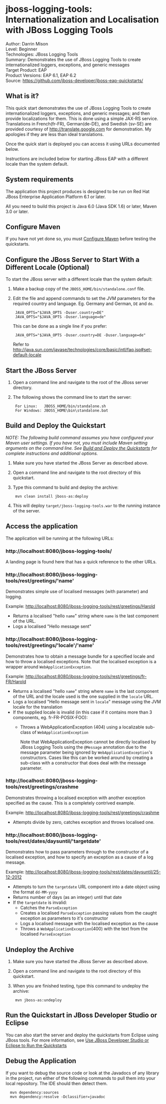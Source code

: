 jboss-logging-tools: Internationalization and Localisation with JBoss Logging Tools
======================
Author: Darrin Mison  
Level: Beginner  
Technologies: JBoss Logging Tools  
Summary: Demonstrates the use of JBoss Logging Tools to create internationalized loggers, exceptions, and generic messages  
Target Product: EAP  
Product Versions: EAP 6.1, EAP 6.2  
Source: <https://github.com/jboss-developer/jboss-eap-quickstarts/>  

What is it?
------------

This quick start demonstrates the use of JBoss Logging Tools to create internationalized loggers, exceptions, and generic messages; and then provide localizations for them. This is done using a simple JAX-RS service. Translations in French(fr-FR), German(de-DE), and Swedish (sv-SE) are provided courtesy of <http://translate.google.com> for demonstration. My apologies if they are less than ideal translations.

Once the quick start is deployed you can access it using URLs documented below.

Instructions are included below for starting JBoss EAP with a different locale than the system default.


System requirements
-------------------

The application this project produces is designed to be run on Red Hat JBoss Enterprise Application Platform 6.1 or later. 

All you need to build this project is Java 6.0 (Java SDK 1.6) or later, Maven 3.0 or later.


Configure Maven
---------------

If you have not yet done so, you must [Configure Maven](../README.md#configure-maven) before testing the quickstarts.


Configure the JBoss Server to Start With a Different Locale (Optional)
---------------

To start the JBoss server with a different locale than the system default:

1. Make a backup copy of the `JBOSS_HOME/bin/standalone.conf` file.
2. Edit the file and append commands to set the JVM parameters for the required country and language.
   Eg. Germany and German, `DE` and `de`.
    
        JAVA_OPTS="$JAVA_OPTS -Duser.country=DE"
        JAVA_OPTS="$JAVA_OPTS -Duser.language=de"
   This can be done as a single line if you prefer:

        JAVA_OPTS="$JAVA_OPTS -Duser.country=DE -Duser.language=de"   

   Refer to <http://java.sun.com/javase/technologies/core/basic/intl/faq.jsp#set-default-locale>
      

Start the JBoss Server
-------------------------

1. Open a command line and navigate to the root of the JBoss server directory.
2. The following shows the command line to start the server:

        For Linux:   JBOSS_HOME/bin/standalone.sh
        For Windows: JBOSS_HOME\bin\standalone.bat

 
Build and Deploy the Quickstart
-------------------------

_NOTE: The following build command assumes you have configured your Maven user settings. If you have not, you must include Maven setting arguments on the command line. See [Build and Deploy the Quickstarts](../README.md#build-and-deploy-the-quickstarts) for complete instructions and additional options._


1. Make sure you have started the JBoss Server as described above.
2. Open a command line and navigate to the root directory of this quickstart.
3. Type this command to build and deploy the archive:

        mvn clean install jboss-as:deploy

4. This will deploy `target/jboss-logging-tools.war` to the running instance of the server.



Access the application 
---------------------

The application will be running at the following URLs:

### http://localhost:8080/jboss-logging-tools/

A landing page is found here that has a quick reference to the other URLs.

### http://localhost:8080/jboss-logging-tools/rest/greetings/'name'

Demonstrates simple use of localised messages (with parameter) and logging.

Example: <http://localhost:8080/jboss-logging-tools/rest/greetings/Harold>

* Returns a localised "hello `name`" string where `name` is the last component of the URL.
* Logs a localised "Hello message sent"

### http://localhost:8080/jboss-logging-tools/rest/greetings/'locale'/'name'

Demonstrates how to obtain a message bundle for a specified locale and how to throw a localised exceptions. Note that the localised exception is a wrapper around `WebApplicationException`.

Example: <http://localhost:8080/jboss-logging-tools/rest/greetings/fr-FR/Harold>
      
* Returns a localised "hello `name`" string where `name` is the last component of the URL and the locale used is the one supplied in the `locale` URL.
* Logs a localised "Hello message sent in `locale`" message using the JVM locale for the translation
* If the supplied locale is invalid (in this case if it contains more than 3 components, eg. fr-FR-POSIX-FOO):
    * Throws a WebApplicationException (404) using a localizable sub-class of `WebApplicationException` 
   
      Note that WebApplicationException cannot be directly localised by JBoss Logging Tools using the `@Message` annotation due to the message parameter being ignored by `WebApplicationException`'s constructors. Cases like this can be worked around by creating a sub-class with a constructor that does deal with the message parameter.
   
### http://localhost:8080/jboss-logging-tools/rest/greetings/crashme
   
Demonstrates throwing a localised exception with another exception specified as the cause.  This is a completely contrived example.
   
Example: <http://localhost:8080/jboss-logging-tools/rest/greetings/crashme>
   
* Attempts divide by zero, catches exception and throws localised one.
   
### http://localhost:8080/jboss-logging-tools/rest/dates/daysuntil/'targetdate'

Demonstrates how to pass parameters through to the constructor of a localised exception, and how to specify an exception as a cause of a log message.

Example: <http://localhost:8080/jboss-logging-tools/rest/dates/daysuntil/25-12-2012>
   
* Attempts to turn the `targetdate` URL component into a date object using the format `dd-MM-yyyy`
* Returns number of days (as an integer) until that date
* If the `targetdate` is invalid:
    * Catches the `ParseException`
    * Creates a localised `ParseException` passing values from the caught exception as parameters to it's constructor
    * Logs a localised message with the localised exception as the cause
    * Throws a `WebApplicationException`(400) with the text from the localised `ParseException`


Undeploy the Archive
--------------------

1. Make sure you have started the JBoss Server as described above.
2. Open a command line and navigate to the root directory of this quickstart.
3. When you are finished testing, type this command to undeploy the archive:

        mvn jboss-as:undeploy

Run the Quickstart in JBoss Developer Studio or Eclipse
-------------------------------------
You can also start the server and deploy the quickstarts from Eclipse using JBoss tools. For more information, see [Use JBoss Developer Studio or Eclipse to Run the Quickstarts](../README.md#use-jboss-developer-studio-or-eclipse-to-run-the-quickstarts) 


Debug the Application
------------------------------------

If you want to debug the source code or look at the Javadocs of any library in the project, run either of the following commands to pull them into your local repository. The IDE should then detect them.

      mvn dependency:sources
      mvn dependency:resolve -Dclassifier=javadoc


